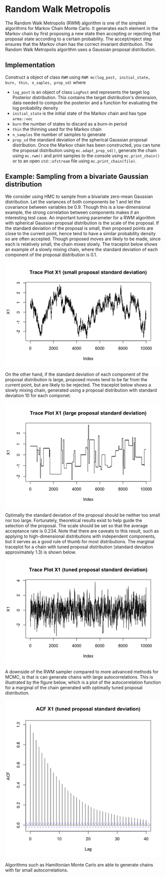 # Random Walk Metropolis

The Random Walk Metropolis (RWM) algorithm is one of the simplest algorithms for Markov Chain Monte Carlo. It generates each element in the Markov chain by first proposing a new state then accepting or rejecting that proposal state according to a certain probability. The accept/reject step ensures that the Markov chain has the correct invariant distribution. The Random Walk Metropolis algorithm uses a Gaussian proposal distribution.

## Implementation

Construct a object of class `RWM` using `RWM mc(log_post, initial_state, burn, thin, n_saples, prop_sd)` where
* `log_post` is an object of class `LogPost` and represents the target log Posterior distribution. This contains the target distribution's dimension, data needed to compute the posterior and a function for evaluating the log probability density
* `initial_state` is the initial state of the Markov chain and has type `arma::vec` 
* `burn` the number of states to discard as a burn-in period
* `thin` the thinning used for the Markov chain
* `n_samples` the number of samples to generate
* `prop_sd` the standard deviation of the spherical Gaussian proposal distribution.
Once the Markov chain has been constructed, you can tune the proposal distribution using `mc.adapt_prop_sd()`, generate the chain using `mc.rwm()` and print samples to the console using `mc.print_chain()` or to an open `std::ofstream` file using `mc.print_chain(file)`.

## Example: Sampling from a bivariate Gaussian distribution

We consider using HMC to sample from a bivariate zero-mean Gaussian distribution. Let the variances of both components be 1 and let the covariance between variables be 0.9. Though this is a low-dimensional example, the strong correlation between components makes it an interesting test case. An important tuning parameter for a RWM algorithm with spherical Gaussian proposal distribution is the scale of the proposal. If the standard deviation of the proposal is small, then proposed points are close to the current point, hence tend to have a similar probability density so are often accepted. Though proposed moves are likely to be made, since each is relatively small, the chain mixes slowly. The traceplot below shows an example of a slowly mixing chain, where the standard deviation of each component of the proposal distribution is  0.1.

![](https://github.com/mckimmh/mcmc/blob/main/images/rwm_trace_plot_small_sd.png)

On the other hand, if the standard deviation of each component of the proposal distribution is large, proposed moves tend to be far from the current point, but are likely to be rejected. The traceplot below shows a slowly mixing chain, generated using a proposal distribution with standard deviation 10 for each componet.

![](https://github.com/mckimmh/mcmc/blob/main/images/rwm_trace_plot_large_sd.png)

Optimally the standard deviation of the proposal should be neither too small nor too large. Fortunately, theoretical results exist to help guide the selection of the proposal. The scale should be set so that the average acceptance rate is 0.234. Note that there are caveats to this result, such as applying to high-dimensional distributions with independent components, but it serves as a good rule of thumb for most distributions. The marginal traceplot for a chain with tuned proposal distribution (standard deviation approximately 1.3) is shown below.

![](https://github.com/mckimmh/mcmc/blob/main/images/rwm_trace_plot_tuned_sd.png)

A downside of the RWM sampler compared to more advanced methods for MCMC, is that is can generate chains with large autocorrelations. This is illustrated by the figure below, which is a plot of the autocorrelation function for a marginal of the chain generated with optimally tuned proposal distribution.

![](https://github.com/mckimmh/mcmc/blob/main/images/rwm_acf_tuned.png)

Algorithms such as Hamiltonian Monte Carlo are able to generate chains with far small autocorrelations.
